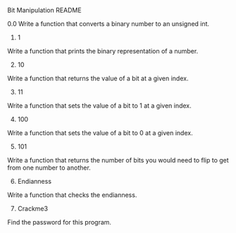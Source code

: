 Bit Manipulation README

0.0 Write a function that converts a binary number to an unsigned int.

1. 1

Write a function that prints the binary representation of a number.

2. 10

Write a function that returns the value of a bit at a given index.

3. 11

Write a function that sets the value of a bit to 1 at a given index.

4. 100

Write a function that sets the value of a bit to 0 at a given index.

5. 101

Write a function that returns the number of bits you would need to flip to get from one number to another.

6. Endianness

Write a function that checks the endianness.

7. Crackme3

Find the password for this program.
